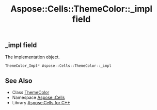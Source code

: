 ﻿---
title: Aspose::Cells::ThemeColor::_impl field
linktitle: _impl
second_title: Aspose.Cells for C++ API Reference
description: 'Aspose::Cells::ThemeColor::_impl field. The implementation object in C++.'
type: docs
weight: 1000
url: /cpp/aspose.cells/themecolor/_impl/
---
## _impl field


The implementation object.

```cpp
ThemeColor_Impl* Aspose::Cells::ThemeColor::_impl
```

## See Also

* Class [ThemeColor](../)
* Namespace [Aspose::Cells](../../)
* Library [Aspose.Cells for C++](../../../)
